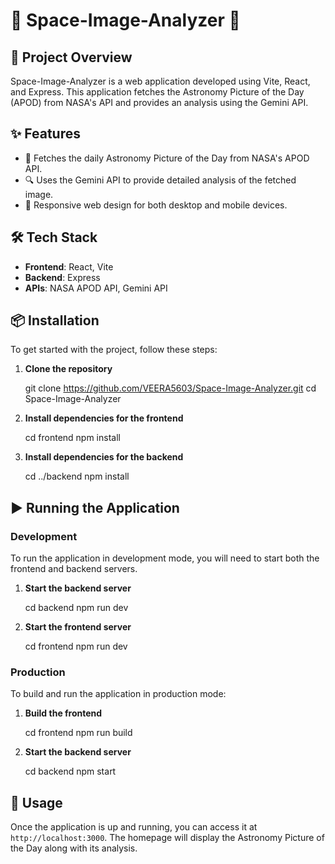 
# 🌌 Space-Image-Analyzer 🌌

## 🚀 Project Overview

Space-Image-Analyzer is a web application developed using Vite, React, and Express. This application fetches the Astronomy Picture of the Day (APOD) from NASA's API and provides an analysis using the Gemini API.

## ✨ Features

- 🌠 Fetches the daily Astronomy Picture of the Day from NASA's APOD API.
- 🔍 Uses the Gemini API to provide detailed analysis of the fetched image.
- 📱 Responsive web design for both desktop and mobile devices.

## 🛠️ Tech Stack

- **Frontend**: React, Vite
- **Backend**: Express
- **APIs**: NASA APOD API, Gemini API

## 📦 Installation

To get started with the project, follow these steps:

1. **Clone the repository**

   git clone https://github.com/VEERA5603/Space-Image-Analyzer.git
   cd Space-Image-Analyzer
 

2. **Install dependencies for the frontend**
 
   cd frontend
   npm install
 

3. **Install dependencies for the backend**

   cd ../backend
   npm install


## ▶️ Running the Application

### Development

To run the application in development mode, you will need to start both the frontend and backend servers.

1. **Start the backend server**
 
   cd backend
   npm run dev
  

2. **Start the frontend server**

   cd frontend
   npm run dev


### Production

To build and run the application in production mode:

1. **Build the frontend**
   
   cd frontend
   npm run build


2. **Start the backend server**

   cd backend
   npm start


## 📖 Usage

Once the application is up and running, you can access it at `http://localhost:3000`. The homepage will display the Astronomy Picture of the Day along with its analysis.





